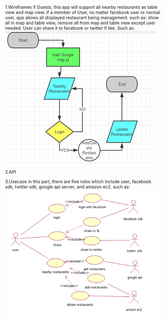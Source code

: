 1.Wireframes
	if Guests, this app will support all nearby restaurants as table view and map view.
	if a member of User, no matter facebook user or normal user, app allows all displayed restaurant being management. such as: show all in map and table view, remove all from map and table view except user needed.
	User can share it to facebook or twitter if like. Such as:
	![ScreenShot](wireframes.png)

2.API

3.Usecase
	in this part, there are five roles which include user, facebook sdk, twitter sdk, google api server, and amazon ec2. such as:
	![ScreenShot](usecase.png)
